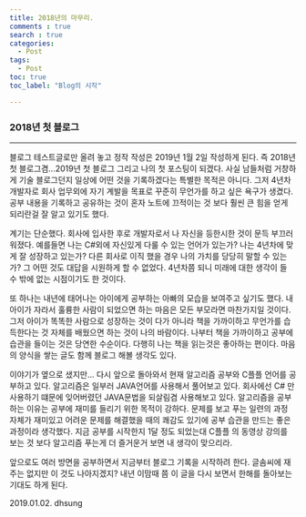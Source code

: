 ```yaml
---
title: 2018년의 마무리.
comments : true
search : true
categories:
  - Post
tags:
  - Post
toc: true
toc_label: "Blog의 시작"

---
```

### 2018년 첫 블로그
_ _ _

블로그 테스트글로만 올려 놓고 정작 작성은 2019년 1월 2일 작성하게 된다.
즉 2018년 첫 블로그겸...2019년 첫 블로그 그리고 나의 첫 포스팅이 되겠다.
사실 남들처럼 거창하게 기술 블로그던지 일상에 어떤 것을 기록하겠다는
특별한 목적은 아니다. 그저 4년차 개발자로 회사 업무외에 자기 계발을 목표로 꾸준히 무언가를 하고 싶은 욕구가 생겼다. 공부 내용을 기록하고 공유하는 것이 혼자 노트에 끄적이는 것 보다 훨씬 큰 힘을 얻게 되리란걸 잘 알고 있기도 했다.

계기는 단순했다. 회사에 입사한 후로 개발자로서 나 자신을 등한시한 것이 문득 부끄러워졌다. 예를들면 나는 C#외에 자신있게 다룰 수 있는 언어가 있는가? 나는 4년차에 맞게 잘 성장하고 있는가? 다른 회사로 이직 했을 경우 나의 가치를 당당히 말할 수 있는가? 그 어떤 것도 대답을 시원하게 할 수 없었다. 4년차쯤 되니 미래에 대한 생각이 들 수 밖에 없는 시점이기도 한 것이다.

또 하나는 내년에 태어나는 아이에게 공부하는 아빠의 모습을 보여주고 싶기도 했다. 내 아이가 자라서 훌륭한 사람이 되었으면 하는 마음은 모든 부모라면 마찬가지일 것이다. 그저 아이가 똑똑한 사람으로 성장하는 것이 다가 아니라 책을 가까이하고 무언가를 습득한다는 것 자체를 배웠으면 하는 것이 나의 바람이다. 나부터 책을 가까이하고 공부에 습관을 들이는 것은 당연한 수순이다. 다행히 나는 책을 읽는것은 좋아하는 편이다. 마음의 양식을 쌓는 글도 함께 블로그 해볼 생각도 있다.

이야기가 옆으로 샜지만...
다시 앞으로 돌아와서 현재 알고리즘 공부와 C플플 언어를 공부하고 있다. 알고리즘은 일부러 JAVA언어를 사용해서 풀어보고 있다. 회사에선 C# 만 사용하기 떄문에 잊어버렸던 JAVA문법을 되살림겸 사용해보고 있다. 알고리즘을 공부하는 이유는 공부에 재미를 들리기 위한 목적이 강하다. 문제를 보고 푸는 일련의 과정 자체가 재미있고 어려운 문제를 해결했을 때의 쾌감도 있기에 공부 습관을 만드는 좋은 과정이라 생각했다.
지금 공부를 시작한지 1달 정도 되었는대 C플플 의 동영상 강의를 보는 것 보다 알고리즘 푸는게 더 즐거운거 보면 내 생각이 맞으리라.

앞으로도 여러 방면을 공부하면서 지금부터 블로그 기록을 시작하려 한다. 글솜씨에 재주는 없지만 이 것도 나아지겠지? 내년 이맘때 쯤 이 글을 다시 보면서 한해를 돌아보는 기대도 하게 된다.

2019.01.02. dhsung


